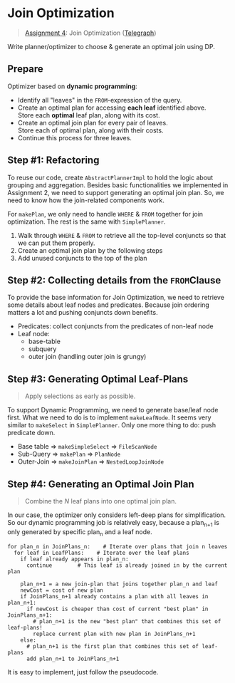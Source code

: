 # Join Optimization

> [Assignment 4](http://courses.cms.caltech.edu/cs122/assignments/lab4.html):
> Join Optimization
> ([Telegraph](https://telegra.ph/Assignment-4-Join-Optimization-11-21))

Write planner/optimizer to choose & generate an optimal join using DP.

## Prepare

Optimizer based on **dynamic programming**:
* Identify all "leaves" in the `FROM`-expression of the query.
* Create an optimal plan for accessing **each leaf** identified above.<br/>
  Store each **optimal** leaf plan, along with its cost.
* Create an optimal join plan for every pair of leaves.<br/>
  Store each of optimal plan, along with their costs.
* Continue this process for three leaves.

## Step #1: Refactoring

To reuse our code, create `AbstractPlannerImpl` to hold the logic about grouping
and aggregation. Besides basic functionalities we implemented in Assignment 2,
we need to support generating an optimal join plan. So, we need to know how the
join-related components work.

For `makePlan`, we only need to handle `WHERE` & `FROM` together for join
optimization. The rest is the same with `SimplePlanner`.
1. Walk through `WHERE` & `FROM` to retrieve all the top-level conjuncts so that
   we can put them properly.
2. Create an optimal join plan by the following steps
3. Add unused conjuncts to the top of the plan

## Step #2: Collecting details from the `FROM`Clause

To provide the base information for Join Optimization, we need to retrieve some
details about leaf nodes and predicates. Because join ordering matters a lot and
pushing conjuncts down benefits.

* Predicates: collect conjuncts from the predicates of non-leaf node
* Leaf node:
  * base-table
  * subquery
  * outer join (handling outer join is grungy)

## Step #3: Generating Optimal Leaf-Plans

> Apply selections as early as possible.

To support Dynamic Programming, we need to generate base/leaf node first. What
we need to do is to implement `makeLeafNode`. It seems very similar to
`makeSelect` in `SimplePlanner`. Only one more thing to do: push predicate down.

* Base table => <code>makeSimpleSelect</code> => <code>FileScanNode</code>
* Sub-Query => <code>makePlan</code> => <code>PlanNode</code>
* Outer-Join => <code>makeJoinPlan</code> => <code>NestedLoopJoinNode</code>

## Step #4: Generating an Optimal Join Plan

> Combine the *N* leaf plans into one optimal join plan.

In our case, the optimizer only considers left-deep plans for simplification.
So our dynamic programming job is relatively easy, because a plan<sub>n+1</sub>
is only generated by specific plan<sub>n</sub> and a leaf node.

```
for plan_n in JoinPlans_n:    # Iterate over plans that join n leaves
  for leaf in LeafPlans:    # Iterate over the leaf plans
    if leaf already appears in plan_n:
      continue        # This leaf is already joined in by the current plan

    plan_n+1 = a new join-plan that joins together plan_n and leaf
    newCost = cost of new plan
    if JoinPlans_n+1 already contains a plan with all leaves in plan_n+1:
      if newCost is cheaper than cost of current "best plan" in JoinPlans_n+1:
        # plan_n+1 is the new "best plan" that combines this set of leaf-plans!
        replace current plan with new plan in JoinPlans_n+1
    else:
      # plan_n+1 is the first plan that combines this set of leaf-plans
      add plan_n+1 to JoinPlans_n+1
```

It is easy to implement, just follow the pseudocode.
